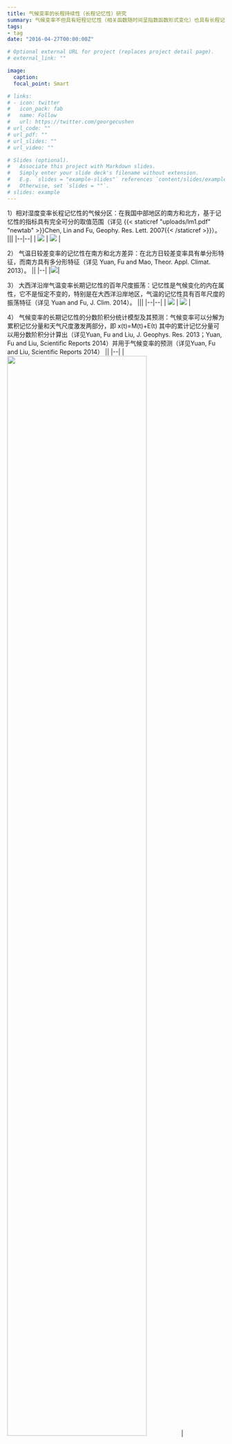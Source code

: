 ```yaml
---
title: 气候变率的长程持续性（长程记忆性）研究
summary: 气候变率不但具有短程记忆性（相关函数随时间呈指数函数形式变化）也具有长程记忆性（相关函数随时间呈幂律函数形式变化）。
tags:
- tag
date: "2016-04-27T00:00:00Z"

# Optional external URL for project (replaces project detail page).
# external_link: ""

image:
  caption: 
  focal_point: Smart

# links:
# - icon: twitter
#   icon_pack: fab
#   name: Follow
#   url: https://twitter.com/georgecushen
# url_code: ""
# url_pdf: ""
# url_slides: ""
# url_video: ""

# Slides (optional).
#   Associate this project with Markdown slides.
#   Simply enter your slide deck's filename without extension.
#   E.g. `slides = "example-slides"` references `content/slides/example-slides.md`.
#   Otherwise, set `slides = ""`.
# slides: example
---
```


1）相对湿度变率长程记忆性的气候分区：在我国中部地区的南方和北方，基于记忆性的指标具有完全可分的取值范围（详见 {{< staticref "uploads/lm1.pdf" "newtab" >}}Chen, Lin and Fu, Geophy. Res. Lett. 2007{{< /staticref >}}）。
|||
|--|--|
| <img src="/media/rs1.png"> | <img src="/media/rs2.png"> |

2） 气温日较差变率的记忆性在南方和北方差异：在北方日较差变率具有单分形特征，而南方具有多分形特征（详见 Yuan, Fu and Mao, Theor. Appl. Climat. 2013）。
||
|--|
|<img src="/media/rs3.png">|

3） 大西洋沿岸气温变率长期记忆性的百年尺度振荡：记忆性是气候变化的内在属性，它不是恒定不变的，特别是在大西洋沿岸地区，气温的记忆性具有百年尺度的振荡特征（详见 Yuan and Fu, J. Clim. 2014）。
|||
|--|--|
| <img src="/media/rs4.png"> | <img src="/media/rs5.png"> |

4） 气候变率的长期记忆性的分数阶积分统计模型及其预测：气候变率可以分解为累积记忆分量和天气尺度激发两部分，即 x(t)=M(t)+Ε(t) 其中的累计记忆分量可以用分数阶积分计算出（详见Yuan, Fu and Liu, J. Geophys. Res. 2013；Yuan, Fu and Liu, Scientific Reports 2014）并用于气候变率的预测（详见Yuan, Fu and Liu, Scientific Reports 2014）
||
|--|
|<img src="/media/rs6.png" height="80%" width="80%">|

|||
|--|--|
| <img src="/media/rs7.png"> | <img src="/media/rs8.png"> |